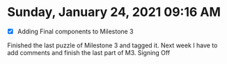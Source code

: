 # Sunday, January 24, 2021 09:16 AM
- [x] Adding Final components to Milestone 3

Finished the last puzzle of Milestone 3 and tagged it. Next week I have to add comments and finish the last part of M3. Signing Off
